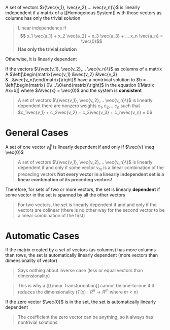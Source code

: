 A set of vectors $\{\vec{v_1}, \vec{v_2},... \vec{v_n}\}$ is linearly independent if a matrix of a [[Homogenous System]] with those vectors as columns has only the trivial solution

> Linear independence if 
> $$
x_1 \vec{a_1} + 
x_2 \vec{a_2} + 
x_3 \vec{a_3} + ...
x_n \vec{a_n} = \vec{0}$$
> **Has only the trivial solution**


Otherwise, it is linearly dependent




If the vectors  $\{\vec{v_1}, \vec{v_2},... \vec{v_n}\}$ as columns of a matrix A $\left[\begin{matrix}\vec{v_1} &\vec{v_2} &\vec{v_3} &...&\vec{v_n}\end{matrix}\right]$ have a nontrivial solution to $b = \left[\begin{matrix} 0\\...\\0\end{matrix}\right]$ in the equation [[Matrix Ax=b]] where $A\vec{x} = \vec{0}$ and the system is **consistent**

>  A set of vectors $\{\vec{v_1}, \vec{v_2},... \vec{v_n}\}$ is linearly dependent there are nonzero weights $c_1, c_2, ... c_n$ such that $c_1\vec{v_1} + c_2\vec{v_2} + c_3\vec{v_3} + c_n\vec{v_n} = 0$

# General Cases

A set of one vector $\vec{v}$ is linearly dependent if and only if $\vec{v} \neq \vec{0}$

> A set of vectors $\{\vec{v_1}, \vec{v_2},... \vec{v_n}\}$ is linearly dependent if and only if some vector $v_m$ is a linear combination of the preceding vectors
> **Not every vector in a linearly independent set is a linear combination of its preceding vectors!**

Therefore, for sets of two or more vectors, the set is linearly **dependent** if some vector in the set is spanned by all the other vectors

> For two vectors, the set is linearly dependent if and and only if the vectors are colinear (there is no other way for the second vector to be a linear combination of the first)

# Automatic Cases

If the matrix created by a set of vectors (as columns) has more columns than rows, the set is automatically linearly dependent (more vectors than dimensionality of vector)

> Says nothing about inverse case (less or equal vectors than dimensionality)

> This is why a [[Linear Transformation]] cannot be one-to-one if it reduces the dimensionality ($T(x): R^n \rightarrow R^m$ where $m<n$)

If the zero vector $\vec{0}$ is in the set, the set is automatically linearly dependent

> The coefficient the zero vector can be anything, so it always has nontrivial solutions


 